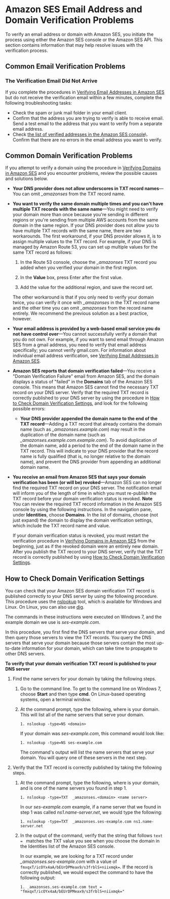 # Amazon SES Email Address and Domain Verification Problems<a name="domain-verification-problems"></a>

To verify an email address or domain with Amazon SES, you initiate the process using either the Amazon SES console or the Amazon SES API\. This section contains information that may help resolve issues with the verification process\.

## Common Email Verification Problems<a name="email-verification-common-problems"></a>

### The Verification Email Did Not Arrive<a name="troubleshooting-verification-email-did-not-arrive"></a>

If you complete the procedures in [Verifying Email Addresses in Amazon SES](verify-email-addresses.md) but do not receive the verification email within a few minutes, complete the following troubleshooting tasks:
+ Check the spam or junk mail folder in your email client\.
+ Confirm that the address you are trying to verify is able to receive email\. Send a test email to the address that you want to verify from a separate email address\.
+ Check [the list of verified addresses in the Amazon SES console](https://console.aws.amazon.com/ses/home#verified-senders-email:)\. Confirm that there are no errors in the email address you want to verify\.

## Common Domain Verification Problems<a name="domain-verification-common-problems"></a>

If you attempt to verify a domain using the procedure in [Verifying Domains in Amazon SES](verify-domains.md) and you encounter problems, review the possible causes and solutions below\.
+ **Your DNS provider does not allow underscores in TXT record names**—You can omit *\_amazonses* from the TXT record name\.
+ **You want to verify the same domain multiple times and you can't have multiple TXT records with the same name**—You might need to verify your domain more than once because you're sending in different regions or you're sending from multiple AWS accounts from the same domain in the same region\. If your DNS provider does not allow you to have multiple TXT records with the same name, there are two workarounds\. The first workaround, if your DNS provider allows it, is to assign multiple values to the TXT record\. For example, if your DNS is managed by Amazon Route 53, you can set up multiple values for the same TXT record as follows: 

  1. In the Route 53 console, choose the *\_amazonses* TXT record you added when you verified your domain in the first region\.

  1. In the **Value** box, press Enter after the first value\.

  1. Add the value for the additional region, and save the record set\.

  The other workaround is that if you only need to verify your domain twice, you can verify it once with *\_amazonses* in the TXT record name and the other time you can omit *\_amazonses* from the record name entirely\. We recommend the previous solution as a best practice, however\.
+ **Your email address is provided by a web\-based email service you do not have control over**—You cannot successfully verify a domain that you do not own\. For example, if you want to send email through Amazon SES from a gmail address, you need to verify that email address specifically; you cannot verify gmail\.com\. For information about individual email address verification, see [Verifying Email Addresses in Amazon SES](verify-email-addresses.md)\. 
+ **Amazon SES reports that domain verification failed**—You receive a "Domain Verification Failure" email from Amazon SES, and the domain displays a status of "failed" in the **Domains** tab of the Amazon SES console\. This means that Amazon SES cannot find the necessary TXT record on your DNS server\. Verify that the required TXT record is correctly published to your DNS server by using the procedure in [How to Check Domain Verification Settings](#domain-verification-check-dns), and look for the following possible errors:
  + **Your DNS provider appended the domain name to the end of the TXT record**—Adding a TXT record that already contains the domain name \(such as *\_amazonses\.example\.com*\) may result in the duplication of the domain name \(such as *\_amazonses\.example\.com\.example\.com*\)\. To avoid duplication of the domain name, add a period to the end of the domain name in the TXT record\. This will indicate to your DNS provider that the record name is fully qualified \(that is, no longer relative to the domain name\), and prevent the DNS provider from appending an additional domain name\.
+ **You receive an email from Amazon SES that says your domain verification has been \(or will be\) revoked**—Amazon SES can no longer find the required TXT record on your DNS server\. The notification email will inform you of the length of time in which you must re\-publish the TXT record before your domain verification status is revoked\.
**Note**  
You can review the required TXT record information in the Amazon SES console by using the following instructions\. In the navigation pane, under **Identities**, choose **Domains**\. In the list of domains, choose \(not just expand\) the domain to display the domain verification settings, which include the TXT record name and value\.

  If your domain verification status is revoked, you must restart the verification procedure in [Verifying Domains in Amazon SES](verify-domains.md) from the beginning, just as if the revoked domain were an entirely new domain\. After you publish the TXT record to your DNS server, verify that the TXT record is correctly published by using [How to Check Domain Verification Settings](#domain-verification-check-dns)\. 

## How to Check Domain Verification Settings<a name="domain-verification-check-dns"></a>

You can check that your Amazon SES domain verification TXT record is published correctly to your DNS server by using the following procedure\. This procedure uses the [nslookup](http://en.wikipedia.org/wiki/Nslookup) tool, which is available for Windows and Linux\. On Linux, you can also use [dig](http://en.wikipedia.org/wiki/Dig_(command))\.

The commands in these instructions were executed on Windows 7, and the example domain we use is *ses\-example\.com*\.

In this procedure, you first find the DNS servers that serve your domain, and then query those servers to view the TXT records\. You query the DNS servers that serve your domain because those servers contain the most up\-to\-date information for your domain, which can take time to propagate to other DNS servers\.

**To verify that your domain verification TXT record is published to your DNS server**

1. Find the name servers for your domain by taking the following steps\.

   1. Go to the command line\. To get to the command line on Windows 7, choose **Start** and then type **cmd**\. On Linux\-based operating systems, open a terminal window\.

   1. At the command prompt, type the following, where *<domain>* is your domain\. This will list all of the name servers that serve your domain\. 

      ```
      1. nslookup -type=NS <domain>
      ```

      If your domain was *ses\-example\.com*, this command would look like:

      ```
      1. nslookup -type=NS ses-example.com
      ```

      The command's output will list the name servers that serve your domain\. You will query one of these servers in the next step\.

1. Verify that the TXT record is correctly published by taking the following steps\. 

   1. At the command prompt, type the following, where *<domain>* is your domain, and *<name server>* is one of the name servers you found in step 1\.

      ```
      1. nslookup -type=TXT  _amazonses.<domain> <name server>
      ```

      In our *ses\-example\.com* example, if a name server that we found in step 1 was called *ns1\.name\-server\.net*, we would type the following:

      ```
      1. nslookup -type=TXT  _amazonses.ses-example.com ns1.name-server.net
      ```

   1. In the output of the command, verify that the string that follows `text = ` matches the TXT value you see when you choose the domain in the Identities list of the Amazon SES console\. 

      In our example, we are looking for a TXT record under *\_amazonses\.ses\-example\.com* with a value of `fmxqxT/icOYx4aA/bEUrDPMeax9/s3frblS+niixmqk=`\. If the record is correctly published, we would expect the command to have the following output:

      ```
      1. _amazonses.ses-example.com text = "fmxqxT/icOYx4aA/bEUrDPMeax9/s3frblS+niixmqk="
      ```